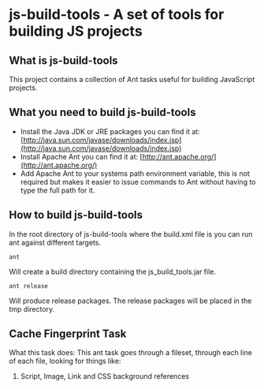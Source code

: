 js-build-tools - A set of tools for building JS projects
==========================================================

What is js-build-tools
-----------------
This project contains a collection of Ant tasks useful for building JavaScript projects. 

What you need to build js-build-tools
--------------------------------------
* Install the Java JDK or JRE packages you can find it at: [http://java.sun.com/javase/downloads/index.jsp](http://java.sun.com/javase/downloads/index.jsp)
* Install Apache Ant you can find it at: [http://ant.apache.org/](http://ant.apache.org/)
* Add Apache Ant to your systems path environment variable, this is not required but makes it easier to issue commands to Ant without having to type the full path for it.

How to build js-build-tools
----------------------------

In the root directory of js-build-tools where the build.xml file is you can run ant against different targets.

`ant`

Will create a build directory containing the js_build_tools.jar file.

`ant release`

Will produce release packages. The release packages will be placed in the tmp directory.

Cache Fingerprint Task
----------------------

What this task does:
This ant task goes through a fileset, through each line of each file, looking for things like:
 
1) Script, Image, Link and CSS background references
 
	<script type ="text/javascript" src= "/scripts/script.js"/>
	<img alt="whatever" src="/images/img.gif"></img>
	<link href="style.css"/>
	background-image:url(/images/test.jpg);
	
The task get a checksum value for the file and use it to create a new reference:
 
By default it create a reference with a the checksum value as a query string. This solves the caching problem by letting the browser know when a file has changed by changing the url.
 
	/images/test.jpg?5454385464
	/javascript/script.js?4654684864
	
For better caching throught proxies you can use the uri="true" paramenter. This way the fingerprint is going to be added to the begining of the uri. Something like this:
	
	/a/5454385464/images/test.jpg
	/a/4654684864/javascript/script.js
		
Note: this will work only if yo create a rewrite rule on your server. 	
 
Paramenters:
 
* processjs (boolean, default value: true):  
It will search for `<script type ="text/javascript" src= "/scripts/script.js"/>` like references
	
* processimg (boolean, default value: true):  
It will search for `<img alt="whatever" src="/images/img.gif"></img>` like references
	
* processcss (boolean, default value: true):  
It will search for `<link href="style.css"/>` like references

* processcssimages (boolean, default value: true):  
It will search for `background-image:url(/images/test.jpg);` like references
	
* staticservers (comma separated values):  
It prepends to the url a host. It receives a comma separated list of hosts to prepend and it choose one randomly for each referenced file.

Example: 
	
	staticservers="static1.yourhost.com,static2.yourhost.com"
	
Return:
	
	http://static1.yourhost.com/images/test.jpg?5454385464
	http://static2.yourhost.com/javascript/script.js?4654684864